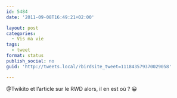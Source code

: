 ```yaml
---
id: 5484
date: '2011-09-08T16:49:21+02:00'

layout: post
categories:
  - Vis ma vie
tags:
  - tweet
format: status
publish_social: no
guid: 'http://tweets.local/?birdsite_tweet=111843579370029058'

---
```


@Twikito et l’article sur le RWD alors, il en est où ? 😀
